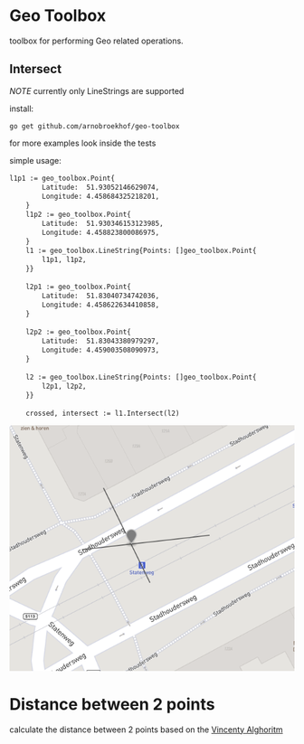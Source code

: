 # Geo Toolbox

toolbox for performing Geo related operations.

## Intersect
*NOTE* currently only LineStrings are supported

install:

```
go get github.com/arnobroekhof/geo-toolbox
```

for more examples look inside the tests

simple usage:

```
l1p1 := geo_toolbox.Point{
		Latitude:  51.93052146629074,
		Longitude: 4.458684325218201,
	}
	l1p2 := geo_toolbox.Point{
		Latitude:  51.930346153123985,
		Longitude: 4.458823800086975,
	}
	l1 := geo_toolbox.LineString{Points: []geo_toolbox.Point{
		l1p1, l1p2,
	}}

	l2p1 := geo_toolbox.Point{
		Latitude:  51.83040734742036,
		Longitude: 4.458622634410858,
	}

	l2p2 := geo_toolbox.Point{
		Latitude:  51.83043380979297,
		Longitude: 4.459003508090973,
	}

	l2 := geo_toolbox.LineString{Points: []geo_toolbox.Point{
		l2p1, l2p2,
	}}

	crossed, intersect := l1.Intersect(l2)

```

![Example Map](docs/img1.png?raw=true "Example")

# Distance between 2 points
calculate the distance between 2 points based on the [Vincenty Alghoritm](https://en.wikipedia.org/wiki/Vincenty%27s_formulae)
